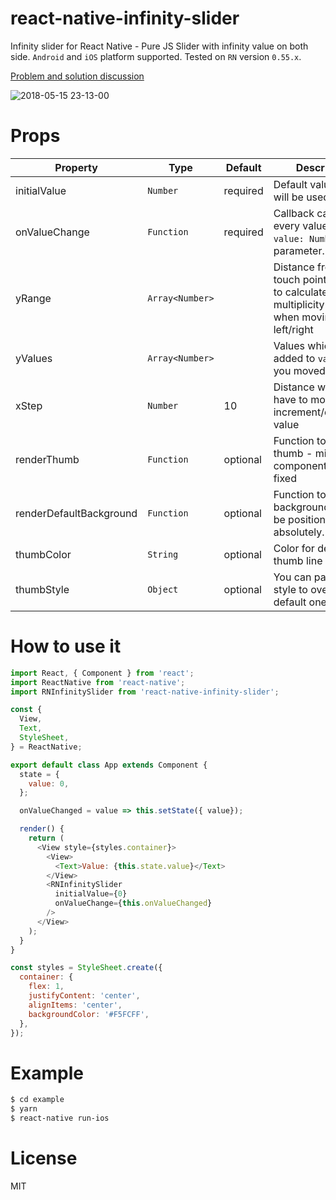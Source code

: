 # react-native-infinity-slider
Infinity slider for React Native - Pure JS Slider with infinity value on both side. `Android` and `iOS` platform supported. Tested on `RN` version `0.55.x`.

[Problem and solution discussion](https://ux.stackexchange.com/q/65119)

![2018-05-15 23-13-00](https://thumbs.gfycat.com/MasculineBeneficialLice-max-1mb.gif)

# Props

| Property | Type | Default | Description |
|----------|------|---------|-------------|
| initialValue | `Number` | required | Default value which will be used. |
| onValueChange | `Function` | required | Callback called on every value changed. `value: Number` as parameter.|
| yRange | `Array<Number>` | | Distance from start touch point on Y Axis to calculate multiplicity value when moving left/right |
| yValues | `Array<Number>` | | Values which will be added to `value` when you moved left/right |
| xStep | `Number` | 10 | Distance which you have to move to increment/decrement value |
| renderThumb | `Function` | optional | Function to render thumb - middle component which is fixed |
| renderDefaultBackground | `Function` | optional | Function to render background - should be positioned absolutely. |
| thumbColor | `String` | optional | Color for default thumb line |
| thumbStyle | `Object` | optional | You can pass your style to overwrite default one |

# How to use it

```js
import React, { Component } from 'react';
import ReactNative from 'react-native';
import RNInfinitySlider from 'react-native-infinity-slider';

const {
  View,
  Text,
  StyleSheet,
} = ReactNative;

export default class App extends Component {
  state = {
    value: 0,
  };

  onValueChanged = value => this.setState({ value});

  render() {
    return (
      <View style={styles.container}>
        <View>
          <Text>Value: {this.state.value}</Text>
        </View>
        <RNInfinitySlider
          initialValue={0}
          onValueChange={this.onValueChanged}
        />
      </View>
    );
  }
}

const styles = StyleSheet.create({
  container: {
    flex: 1,
    justifyContent: 'center',
    alignItems: 'center',
    backgroundColor: '#F5FCFF',
  },
});
```
# Example

```bash
$ cd example
$ yarn
$ react-native run-ios
```

# License

MIT
